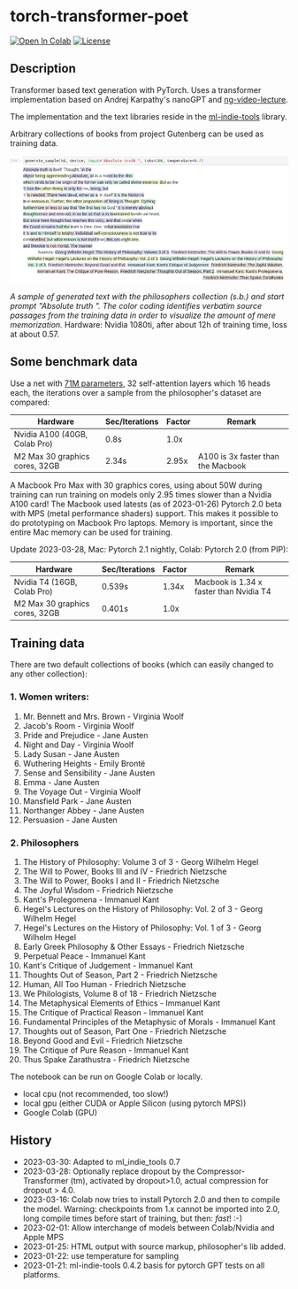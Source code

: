 # torch-transformer-poet

<a href="https://colab.research.google.com/github/domschl/torch-transformer-poet/blob/main/torch_transformer_poet.ipynb" target="_parent"><img src="https://colab.research.google.com/assets/colab-badge.svg" alt="Open In Colab"/></a>
[![License](http://img.shields.io/badge/license-MIT-brightgreen.svg?style=flat)](LICENSE)

## Description

Transformer based text generation with PyTorch. Uses a transformer implementation based on Andrej Karpathy's nanoGPT and [ng-video-lecture](https://github.com/karpathy/ng-video-lecture/blob/master/gpt.py).

The implementation and the text libraries reside in the [ml-indie-tools](https://github.com/domschl/ml-indie-tools) library.

Arbitrary collections of books from project Gutenberg can be used as training data.

![](https://github.com/domschl/torch-transformer-poet/blob/main/doc/absolute_truth_on_nvidia.png)

_A sample of generated text with the philosophers collection (s.b.) and start prompt "Absolute truth ". The color coding identifies verbatim source passages from the training data in order to visualize the amount of mere memorization._ 
Hardware: Nvidia 1080ti, after about 12h of training time, loss at about 0.57.

## Some benchmark data

Use a net with [71M parameters](https://github.com/domschl/torch-transformer-poet/commit/60592f4b38a2f030a3962ae320791fa3dbe444ff), 32 self-attention layers which 16 heads each, the iterations over a sample from the philosopher's dataset are compared:

| Hardware | Sec/Iterations | Factor | Remark |
| -------- | ---------- | ------ | ------- |
| Nvidia A100 (40GB, Colab Pro) | 0.8s  | 1.0x |  |
| M2 Max 30 graphics cores, 32GB | 2.34s | 2.95x | A100 is 3x faster than the Macbook |

A Macbook Pro Max with 30 graphics cores, using about 50W during training can run training on models only 2.95 times slower than a Nvidia A100 card!
The Macbook used latests (as of 2023-01-26) Pytorch 2.0 beta with MPS (metal performance shaders) support.
This makes it possible to do prototyping on Macbook Pro laptops. Memory is important, since the entire Mac memory can be used for training.

Update 2023-03-28, Mac: Pytorch 2.1 nightly, Colab: Pytorch 2.0 (from PIP):

| Hardware | Sec/Iterations | Factor | Remark |
| -------- | ---------- | ------ | ------- |
| Nvidia T4 (16GB, Colab Pro) | 0.539s  | 1.34x | Macbook is 1.34 x faster than Nvidia T4 |
| M2 Max 30 graphics cores, 32GB | 0.401s | 1.0x |  |

## Training data

There are two default collections of books (which can easily changed to any other collection):

### 1. Women writers:

1. Mr. Bennett and Mrs. Brown - Virginia Woolf
2. Jacob's Room - Virginia Woolf
3. Pride and Prejudice - Jane Austen
4. Night and Day - Virginia Woolf
5. Lady Susan - Jane Austen
6. Wuthering Heights - Emily Brontë
7. Sense and Sensibility - Jane Austen
8. Emma - Jane Austen
9. The Voyage Out - Virginia Woolf
10. Mansfield Park - Jane Austen
11. Northanger Abbey - Jane Austen
12. Persuasion - Jane Austen

### 2. Philosophers

1. The History of Philosophy: Volume 3 of 3 - Georg Wilhelm Hegel
2. The Will to Power, Books III and IV - Friedrich Nietzsche
3. The Will to Power, Books I and II - Friedrich Nietzsche
4. The Joyful Wisdom - Friedrich Nietzsche
5. Kant's Prolegomena - Immanuel Kant
6. Hegel's Lectures on the History of Philosophy: Vol. 2 of 3 - Georg Wilhelm Hegel
7. Hegel's Lectures on the History of Philosophy: Vol. 1 of 3 - Georg Wilhelm Hegel
8. Early Greek Philosophy & Other Essays - Friedrich Nietzsche
9. Perpetual Peace - Immanuel Kant
10. Kant's Critique of Judgement - Immanuel Kant
11. Thoughts Out of Season, Part 2 - Friedrich Nietzsche
12. Human, All Too Human - Friedrich Nietzsche
13. We Philologists, Volume 8 of 18 - Friedrich Nietzsche
14. The Metaphysical Elements of Ethics - Immanuel Kant
15. The Critique of Practical Reason - Immanuel Kant
16. Fundamental Principles of the Metaphysic of Morals - Immanuel Kant
17. Thoughts out of Season, Part One - Friedrich Nietzsche
18. Beyond Good and Evil - Friedrich Nietzsche
19. The Critique of Pure Reason - Immanuel Kant
20. Thus Spake Zarathustra - Friedrich Nietzsche

The notebook can be run on Google Colab or locally.

- local cpu (not recommended, too slow!)
- local gpu (either CUDA or Apple Silicon (using pytorch MPS))
- Google Colab (GPU)

## History

* 2023-03-30: Adapted to ml_indie_tools 0.7
* 2023-03-28: Optionally replace dropout by the Compressor-Transformer (tm), activated by dropout>1.0, actual compression for dropout > 4.0.
* 2023-03-16: Colab now tries to install Pytorch 2.0 and then to compile the model. Warning: checkpoints from 1.x cannot be imported into 2.0, long compile times before start of training, but then: _fast_! :-)
* 2023-02-01: Allow interchange of models between Colab/Nvidia and Apple MPS
* 2023-01-25: HTML output with source markup, philosopher's lib added.
* 2023-01-22: use temperature for sampling
* 2023-01-21: ml-indie-tools 0.4.2 basis for pytorch GPT tests on all platforms.
